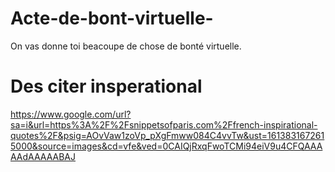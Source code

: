 # Acte-de-bont-virtuelle-
On vas donne toi beacoupe de chose de bonté virtuelle.  




# Des citer insperational 

https://www.google.com/url?sa=i&url=https%3A%2F%2Fsnippetsofparis.com%2Ffrench-inspirational-quotes%2F&psig=AOvVaw1zoVp_pXgFmww084C4vvTw&ust=1613831672615000&source=images&cd=vfe&ved=0CAIQjRxqFwoTCMi94eiV9u4CFQAAAAAdAAAAABAJ

